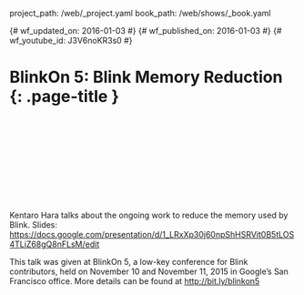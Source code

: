 project_path: /web/_project.yaml
book_path: /web/shows/_book.yaml

{# wf_updated_on: 2016-01-03 #}
{# wf_published_on: 2016-01-03 #}
{# wf_youtube_id: J3V6noKR3s0 #}

# BlinkOn 5: Blink Memory Reduction {: .page-title }


<div class="video-wrapper">
  <iframe class="devsite-embedded-youtube-video" data-video-id="J3V6noKR3s0"
          data-autohide="1" data-showinfo="0" frameborder="0" allowfullscreen>
  </iframe>
</div>


Kentaro Hara talks about the ongoing work to reduce the memory used by Blink.
Slides: https://docs.google.com/presentation/d/1_LRxXp30j60npShHSRVit0B5tLOS4TLiZ68gQ8nFLsM/edit

This talk was given at BlinkOn 5, a low-key conference for Blink contributors, held on November 10 and November 11, 2015 in Google’s San Francisco office. More details can be found at http://bit.ly/blinkon5

